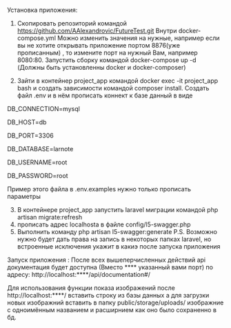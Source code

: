 Установка приложения:

1. Скопировать репозиторий командой https://github.com/AAlexandrovic/FutureTest.git 
Внутри docker-compose.yml Можно изменить значения на нужные, например если вы не хотите открывать приложение портом 8876(уже прописанным) , то измените порт на нужный Вам, например 8080:80.
Запустить сборку командой docker-compose up -d
(Должны быть установленны docker и docker-composer)

2. Зайти в контейнер project_app командой docker exec -it project_app bash и создать зависимости командой composer install. Создать файл .env и в нём прописать коннект к базе данный в виде 

DB_CONNECTION=mysql

DB_HOST=db

DB_PORT=3306

DB_DATABASE=larnote

DB_USERNAME=root

DB_PASSWORD=root 

Пример этого файла в .env.examples нужно только прописать параметры

3. В контейнере project_app запустить laravel миграции командой php artisan migrate:refresh
4. прописать адрес localhosta в файле config/l5-swagger.php
5. Выполнить команду php artisan l5-swagger:generate
P.S. Возможно нужно будет дать права на запись в некоторых папках laravel, но встроенные исключения укажит в какиэ после запуска приложения

Запуск приложения :
После всех вышеперчисленных действий api документация будет доступна (Вместо **** указанный вами порт) по адресу: http://localhost:****/api/documentation#/

Для использования функции показа изображений после http://localhost:****/  вставить строку из базы данных а для загрузки новых изображний вставить в папку public/storage/uploads/ изображние с одноимённым названием и расширнием как оно было сохраненно в бд.
